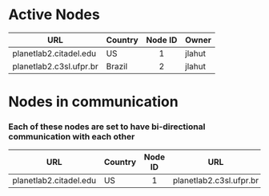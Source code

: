 # Active Nodes

| URL                     | Country | Node ID | Owner  |
| ----------------------- | ------- | :-----: | ------ |
| planetlab2.citadel.edu  | US      |    1    | jlahut |
| planetlab2.c3sl.ufpr.br | Brazil  |    2    | jlahut |


# Nodes in communication
### Each of these nodes are set to have bi-directional communication with each other

| URL                    | Country | Node ID | URL                     | Country | Node ID | Owner  |
| ---------------------- | ------- | :-----: | ----------------------- | ------- | :-----: | ------ |
| planetlab2.citadel.edu | US      |    1    | planetlab2.c3sl.ufpr.br | Brazil  |    2    | jlahut |